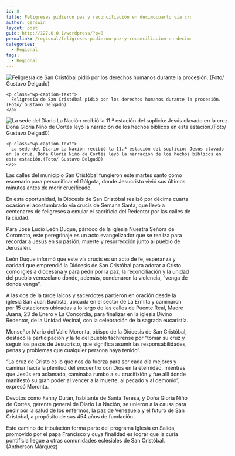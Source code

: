 ```yaml
---
id: 8
title: Feligreses pidieron paz y reconciliación en decimocuarto vía crucis de la ciudad
author: gerswin
layout: post
guid: http://127.0.0.1/wordpress/?p=8
permalink: /regional/feligreses-pidieron-paz-y-reconciliacion-en-decimocuarto-via-crucis-de-la-ciudad/
categories:
  - Regional
tags:
  - Regional
---
```

<div id="content-area">
  <b></b></p> 
  
  <div class="wp-caption alignnone" id="attachment_405415" style="width: 610px">
    <img alt="Feligresía de San Cristóbal pidió por los derechos humanos durante la procesión. (Foto/ Gustavo Delgado)" class="size-full wp-image-405415" data-recalc-dims="1" src="http://i1.wp.com/www.lanacion.com.ve/fotoedicion//2015/03/b3-DLN187257.jpg?resize=600%2C400" /> 
    
    <p class="wp-caption-text">
      Feligresía de San Cristóbal pidió por los derechos humanos durante la procesión. (Foto/ Gustavo Delgado)
    </p>
  </div>
  
  <div class="wp-caption alignnone" id="attachment_405416" style="width: 610px">
    <img alt="La sede del Diario La Nación recibió la 11.ª estación del suplicio: Jesús clavado en la cruz. Doña Gloria Niño de Cortés leyó la narración de los hechos bíblicos en esta estación.(Foto/ Gustavo Delgad0)" class="size-full wp-image-405416" data-recalc-dims="1" src="http://i1.wp.com/www.lanacion.com.ve/fotoedicion//2015/03/b3-DLN187277.jpg?resize=600%2C400" /> 
    
    <p class="wp-caption-text">
      La sede del Diario La Nación recibió la 11.ª estación del suplicio: Jesús clavado en la cruz. Doña Gloria Niño de Cortés leyó la narración de los hechos bíblicos en esta estación.(Foto/ Gustavo Delgad0)
    </p>
  </div>
  
  <p>
    Las calles del municipio San Cristóbal fungieron este martes santo como escenario para personificar el Gólgota, donde Jesucristo vivió sus últimos minutos antes de morir crucificado.
  </p>
  
  <p>
    En esta oportunidad, la Diócesis de San Cristóbal realizó por décima cuarta ocasión el acostumbrado vía crucis de Semana Santa, que llevó a centenares de feligreses a emular el sacrificio del Redentor por las calles de la ciudad.
  </p></p> 
  
  <div class="alignleft">
  </div>
  
  <p>
    Para José Lucio León Duque, párroco de la iglesia Nuestra Señora de Coromoto, este peregrinaje es un acto evangelizador que se realiza para recordar a Jesús en su pasión, muerte y resurrección junto al pueblo de Jerusalén.
  </p>
  
  <p>
    León Duque informó que este vía crucis es un acto de fe, esperanza y caridad que emprendió la Diócesis de San Cristóbal para adorar a Cristo como iglesia diocesana y para pedir por la paz, la reconciliación y la unidad del pueblo venezolano donde, además, condenaron la violencia, “venga de donde venga”.
  </p>
  
  <p>
    A las dos de la tarde laicos y sacerdotes partieron en oración desde la iglesia San Juan Bautista, ubicada en el sector de La Ermita y caminaron por 15 estaciones ubicadas a lo largo de las calles de Puente Real, Madre Juana, 23 de Enero y La Concordia, para finalizar en la iglesia Divino Redentor, de la Unidad Vecinal, con la celebración de la sagrada eucaristía.
  </p>
  
  <p>
    Monseñor Mario del Valle Moronta, obispo de la Diócesis de San Cristóbal, destacó la participación y la fe del pueblo tachirense por “tomar su cruz y seguir los pasos de Jesucristo, que significa asumir las responsabilidades, penas y problemas que cualquier persona haya tenido”.
  </p>
  
  <p>
    “La cruz de Cristo es lo que nos da fuerza para ser cada día mejores y caminar hacia la plenitud del encuentro con Dios en la eternidad, mientras que Jesús era aclamado, caminaba rumbo a su crucifixión y fue allí donde manifestó su gran poder al vencer a la muerte, al pecado y al demonio”, expresó Moronta.
  </p>
  
  <p>
    Devotos como Fanny Durán, habitante de Santa Teresa, y Doña Gloria Niño de Cortés, gerente general de Diario La Nación, se unieron a la causa para pedir por la salud de los enfermos, la paz de Venezuela y el futuro de San Cristóbal, a propósito de sus 454 años de fundación.
  </p>
  
  <p>
    Este camino de tribulación forma parte del programa Iglesia en Salida, promovido por el papa Francisco y cuya finalidad es lograr que la curia pontificia llegue a otras comunidades eclesiales de San Cristóbal. (Antherson Márquez)
  </p>
</div>